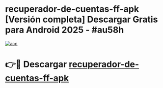 # recuperador-de-cuentas-ff-apk  [Versión completa] Descargar Gratis para Android 2025 - #au58h

[![acn](https://github.com/user-attachments/assets/0f9c940e-d8b0-45ae-aac7-cd30a18b3e1c)](https://apps.freeplayer.one?title=recuperador-de-cuentas-ff-apk&ref=9F)

# 👉🔴 Descargar [recuperador-de-cuentas-ff-apk](https://apps.freeplayer.one?title=recuperador-de-cuentas-ff-apk&ref=9F)